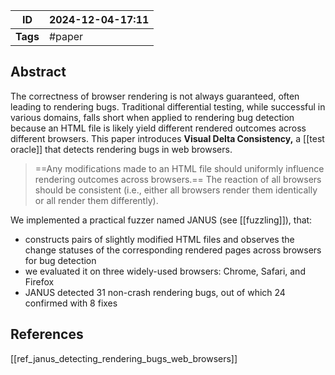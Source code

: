 
| ID       | 2024-12-04-17:11 |
| -------- | ---------------- |
| **Tags** | #paper           |
## Abstract

The correctness of browser rendering is not always guaranteed, often leading to rendering bugs. Traditional differential testing, while successful in various domains, falls short when applied to rendering bug detection because an HTML file is likely yield different rendered outcomes across different browsers.
This paper introduces **Visual Delta Consistency,** a [[test oracle]] that detects rendering bugs in web browsers.

> ==Any modifications made to an HTML file should uniformly influence rendering outcomes across browsers.== The reaction of all browsers should be consistent (i.e., either all browsers render them identically or all render them differently).

We implemented a practical fuzzer named JANUS (see [[fuzzling]]), that:
- constructs pairs of slightly modified HTML files and observes the change statuses of the corresponding rendered pages across browsers for bug detection
- we evaluated it on three widely-used browsers: Chrome, Safari, and Firefox
- JANUS detected 31 non-crash rendering bugs, out of which 24 confirmed with 8 fixes










## References
[[ref_janus_detecting_rendering_bugs_web_browsers]]